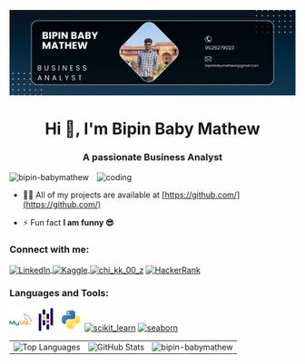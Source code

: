 ![logo](https://github.com/Bipin-BabyMathew/Bipin-BabyMathew/blob/main/Blue%20and%20Black%20Gradient%20Modern%20Geometric%20Accounting%20LinkedIn%20Article%20Cover%20Image.png)
<h1 align="center">Hi 👋, I'm Bipin Baby Mathew</h1>
<h3 align="center">A passionate Business Analyst</h3>
<img align="right" alt="coding" width="350" src="https://camo.githubusercontent.com/4d9f5ecceb711eec6e2018f38a5677dc657c9738d4a65ba3b928c41c0a45b439/68747470733a2f2f6d69726f2e6d656469756d2e636f6d2f6d61782f313336302f302a37513379765349765f7430696f4a2d5a2e676966" />

<p align="left"> <img src="https://komarev.com/ghpvc/?username=bipin-babymathew&label=Profile%20views&color=0e75b6&style=flat" alt="bipin-babymathew" /> </p>

- 👨‍💻 All of my projects are available at [https://github.com/](https://github.com/)

- ⚡ Fun fact **I am funny 😎**

<h3 align="left">Connect with me:</h3>
<p align="left">
<a href="https://www.linkedin.com/in/bipin-baby-mathew-385714287/" target="_blank">
  <img align="center" src="https://raw.githubusercontent.com/rahuldkjain/github-profile-readme-generator/master/src/images/icons/Social/linked-in-alt.svg" alt="LinkedIn" height="30" width="40" />
</a>
<a href="https://www.kaggle.com/bipinbabymathew" target="_blank">
  <img align="center" src="https://raw.githubusercontent.com/rahuldkjain/github-profile-readme-generator/master/src/images/icons/Social/kaggle.svg" alt="Kaggle" height="30" width="40" />
</a>
<a href="https://instagram.com/chi_kk_00_z" target="blank"><img align="center" src="https://raw.githubusercontent.com/rahuldkjain/github-profile-readme-generator/master/src/images/icons/Social/instagram.svg" alt="chi_kk_00_z" height="30" width="40" /></a>
<a href="https://www.hackerrank.com/profile/bipinbabymathew1" target="_blank">
  <img align="center" src="https://raw.githubusercontent.com/rahuldkjain/github-profile-readme-generator/master/src/images/icons/Social/hackerrank.svg" alt="HackerRank" height="30" width="40" />
</a>

<h3 align="left">Languages and Tools:</h3>
<p align="left">
  <a href="https://www.mysql.com/" target="_blank" rel="noreferrer"><img src="https://raw.githubusercontent.com/devicons/devicon/master/icons/mysql/mysql-original-wordmark.svg" alt="mysql" width="40" height="40" /></a>
  <a href="https://pandas.pydata.org/" target="_blank" rel="noreferrer"><img src="https://raw.githubusercontent.com/devicons/devicon/2ae2a900d2f041da66e950e4d48052658d850630/icons/pandas/pandas-original.svg" alt="pandas" width="40" height="40" /></a>
  <a href="https://www.python.org" target="_blank" rel="noreferrer"><img src="https://raw.githubusercontent.com/devicons/devicon/master/icons/python/python-original.svg" alt="python" width="40" height="40" /></a>
  <a href="https://scikit-learn.org/" target="_blank" rel="noreferrer"><img src="https://upload.wikimedia.org/wikipedia/commons/0/05/Scikit_learn_logo_small.svg" alt="scikit_learn" width="40" height="40" /></a>
  <a href="https://seaborn.pydata.org/" target="_blank" rel="noreferrer"><img src="https://seaborn.pydata.org/_images/logo-mark-lightbg.svg" alt="seaborn" width="40" height="40" /></a>
</p>

<!-- GitHub Stats Section in a Single Row -->
<table>
  <tr>
    <td><img src="https://github-readme-stats.vercel.app/api/top-langs?username=bipin-babymathew&show_icons=true&locale=en&layout=compact" alt="Top Languages" height="200" width="300" /></td>
    <td><img src="https://github-readme-stats.vercel.app/api?username=bipin-babymathew&show_icons=true&locale=en" alt="GitHub Stats" height="200" width="300" /></td>
    <td><img src="https://github-readme-streak-stats.herokuapp.com/?user=bipin-babymathew&" alt="bipin-babymathew" alt="GitHub Streak" height="200" width="300" /></td>
  </tr>
</table>
